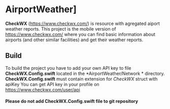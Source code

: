 # AirportWeather]

**CheckWX** (https://www.checkwx.com/) is resource with agregated aiport weather reports.
This project is the mobile version of https://www.checkwx.com/ where you can find basic information about airports (and other similar facilities) and get their weather reports. 

## Build
To build the project you have to add your own API key to file **CheckWX.Config.swift** located in the *AirportWeather/Network * directory.  
**CheckWX.Config.swift** must contain extension for *CheckWX* struct with apiKey
 You can get API key in your profile on https://www.checkwx.com/user/api
 
#### Please do not add CheckWX.Config.swift file to git repository
